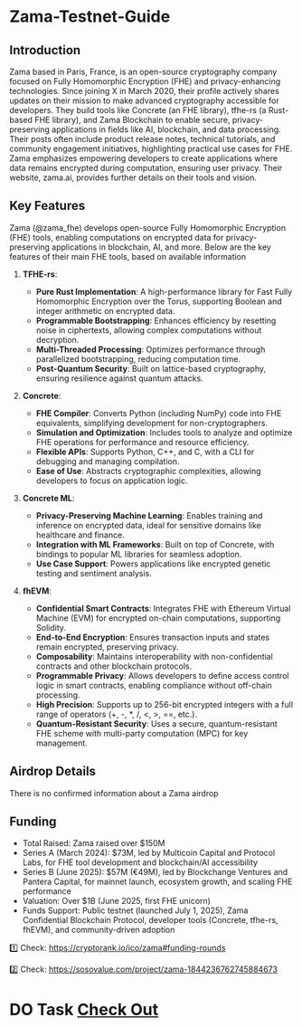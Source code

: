 # Zama-Testnet-Guide

## Introduction
Zama based in Paris, France, is an open-source cryptography company focused on Fully Homomorphic Encryption (FHE) and privacy-enhancing technologies. Since joining X in March 2020, their profile actively shares updates on their mission to make advanced cryptography accessible for developers. They build tools like Concrete (an FHE library), tfhe-rs (a Rust-based FHE library), and Zama Blockchain to enable secure, privacy-preserving applications in fields like AI, blockchain, and data processing. Their posts often include product release notes, technical tutorials, and community engagement initiatives, highlighting practical use cases for FHE. Zama emphasizes empowering developers to create applications where data remains encrypted during computation, ensuring user privacy. Their website, zama.ai, provides further details on their tools and vision.

## Key Features
Zama (@zama_fhe) develops open-source Fully Homomorphic Encryption (FHE) tools, enabling computations on encrypted data for privacy-preserving applications in blockchain, AI, and more. Below are the key features of their main FHE tools, based on available information

1. **TFHE-rs**:
   - **Pure Rust Implementation**: A high-performance library for Fast Fully Homomorphic Encryption over the Torus, supporting Boolean and integer arithmetic on encrypted data.
   - **Programmable Bootstrapping**: Enhances efficiency by resetting noise in ciphertexts, allowing complex computations without decryption.
   - **Multi-Threaded Processing**: Optimizes performance through parallelized bootstrapping, reducing computation time.
   - **Post-Quantum Security**: Built on lattice-based cryptography, ensuring resilience against quantum attacks.

2. **Concrete**:
   - **FHE Compiler**: Converts Python (including NumPy) code into FHE equivalents, simplifying development for non-cryptographers.
   - **Simulation and Optimization**: Includes tools to analyze and optimize FHE operations for performance and resource efficiency.
   - **Flexible APIs**: Supports Python, C++, and C, with a CLI for debugging and managing compilation.
   - **Ease of Use**: Abstracts cryptographic complexities, allowing developers to focus on application logic.

3. **Concrete ML**:
   - **Privacy-Preserving Machine Learning**: Enables training and inference on encrypted data, ideal for sensitive domains like healthcare and finance.
   - **Integration with ML Frameworks**: Built on top of Concrete, with bindings to popular ML libraries for seamless adoption.
   - **Use Case Support**: Powers applications like encrypted genetic testing and sentiment analysis.

4. **fhEVM**:
   - **Confidential Smart Contracts**: Integrates FHE with Ethereum Virtual Machine (EVM) for encrypted on-chain computations, supporting Solidity.
   - **End-to-End Encryption**: Ensures transaction inputs and states remain encrypted, preserving privacy.
   - **Composability**: Maintains interoperability with non-confidential contracts and other blockchain protocols.
   - **Programmable Privacy**: Allows developers to define access control logic in smart contracts, enabling compliance without off-chain processing.
   - **High Precision**: Supports up to 256-bit encrypted integers with a full range of operators (+, -, *, /, <, >, ==, etc.).
   - **Quantum-Resistant Security**: Uses a secure, quantum-resistant FHE scheme with multi-party computation (MPC) for key management.

## Airdrop Details
There is no confirmed information about a Zama airdrop

## Funding
- Total Raised: Zama raised over $150M
- Series A (March 2024): $73M, led by Multicoin Capital and Protocol Labs, for FHE tool development and blockchain/AI accessibility
- Series B (June 2025): $57M (€49M), led by Blockchange Ventures and Pantera Capital, for mainnet launch, ecosystem growth, and scaling FHE performance
- Valuation: Over $1B (June 2025, first FHE unicorn)
- Funds Support: Public testnet (launched July 1, 2025), Zama Confidential Blockchain Protocol, developer tools (Concrete, tfhe-rs, fhEVM), and community-driven adoption


1️⃣ Check: https://cryptorank.io/ico/zama#funding-rounds

2️⃣ Check: https://sosovalue.com/project/zama-1844236762745884673

# DO Task [Check Out](nothing.md)

